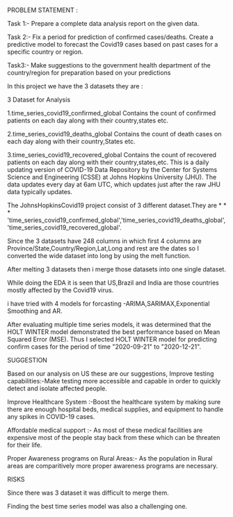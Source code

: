 PROBLEM STATEMENT :

Task 1:- Prepare a complete data analysis report on the given data.

Task 2:- Fix a period for prediction of confirmed cases/deaths. Create a predictive model to forecast the Covid19 cases based on past cases for a specific country or region.

Task3:- Make suggestions to the government health department of the country/region for preparation based on your predictions

In this project we have the 3 datasets they are : 

3 Dataset for Analysis

1.time_series_covid19_confirmed_global Contains the count of confirmed patients on each day along with their country,states etc.

2.time_series_covid19_deaths_global Contains the count of death cases on each day along with their country,States etc.

3.time_series_covid19_recovered_global Contains the count of recovered patients on each day along with their country,states,etc. 
This is a daily updating version of COVID-19 Data Repository by the Center for Systems Science and Engineering (CSSE) at Johns Hopkins University (JHU). 
The data updates every day at 6am UTC, which updates just after the raw JHU data typically updates.

The JohnsHopkinsCovid19 project consist of 3 different dataset.They are * * * 'time_series_covid19_confirmed_global','time_series_covid19_deaths_global','time_series_covid19_recovered_global'.

Since the 3 datasets have 248 columns in which first 4 columns are Province/State,Country/Region,Lat,Long and rest are the dates so I converted the wide dataset into long by using the melt function.

After melting 3 datasets then i merge those datasets into one single dataset.

While doing the EDA it is seen that US,Brazil and India are those countries mostly affected by the Covid19 virus.

i have tried with 4 models for forcasting -ARIMA,SARIMAX,Exponential Smoothing and AR.

After evaluating multiple time series models, it was determined that the HOLT WINTER model demonstrated the best performance based on Mean Squared Error (MSE).
Thus I selected HOLT WINTER model for predicting confirm cases for the period of time "2020-09-21" to "2020-12-21".

SUGGESTION

Based on our analysis on US these are our suggestions,
Improve testing capabilities:-Make testing more accessible and capable in order to quickly detect and isolate affected people.

Improve Healthcare System :-Boost the healthcare system by making sure there are enough hospital beds, medical supplies, and equipment to handle any spikes in COVID-19 cases.

Affordable medical support :- As most of these medical facilities are expensive most of the people stay back from these which can be threaten for their life.

Proper Awareness programs on Rural Areas:- As the population in Rural areas are comparitively more proper awareness programs are necessary.

RISKS


Since there was 3 dataset it was difficult to merge them.

Finding the best time series model was also a challenging one.
